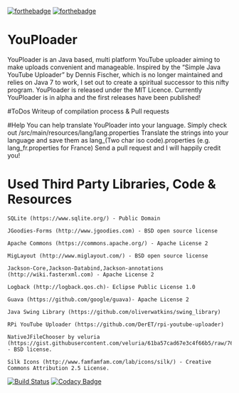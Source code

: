 [![forthebadge](http://forthebadge.com/images/badges/gluten-free.svg)](http://forthebadge.com) [![forthebadge](http://forthebadge.com/images/badges/built-with-love.svg)](http://forthebadge.com)

# YouPloader

YouPloader is an Java based, multi platform YouTube uploader aiming to make uploads convenient and manageable.
Inspired by the “Simple Java YouTube Uploader” by Dennis Fischer, which is no longer maintained and relies on Java 7 to work, I set out to create a spiritual successor to this nifty program.
YouPloader is released under the MIT Licence.
Currently YouPloader is in alpha and the first releases have been published!

#ToDos
Writeup of compilation process & Pull requests

#Help
You can help translate YouPloader into your language. Simply check out /src/main/resources/lang/lang.properties
Translate the strings into your language and save them as lang_(Two char iso code).properties (e.g. lang_fr.properties for France)
Send a pull request and I will happily credit you!

# Used Third Party Libraries, Code & Resources

```
SQLite (https://www.sqlite.org/) - Public Domain
```
```
JGoodies-Forms (http://www.jgoodies.com) - BSD open source license
```
```
Apache Commons (https://commons.apache.org/) - Apache License 2
```
```
MigLayout (http://www.miglayout.com/) - BSD open source license
```
```
Jackson-Core,Jackson-Databind,Jackson-annotations (http://wiki.fasterxml.com) - Apache License 2
```
```
Logback (http://logback.qos.ch)- Eclipse Public License 1.0
```
```
Guava (https://github.com/google/guava)- Apache License 2
```
```
Java Swing Library (https://github.com/oliverwatkins/swing_library)
```
```
RPi YouTube Uploader (https://github.com/DerET/rpi-youtube-uploader)
```
```
NativeJFileChooser by veluria (https://gist.githubusercontent.com/veluria/61ba57cad67e3c4f66b5/raw/76f8ab21c2373d71a329e4935d6a7888c0cddd9c/NativeJFileChooser.java) - BSD license.
```
```
Silk Icons (http://www.famfamfam.com/lab/icons/silk/) - Creative Commons Attribution 2.5 License.
```
[![Build Status](http://build.becast.at/job/YouPloader/badge/icon)](https://build.becast.at/job/YouPloader/)
[![Codacy Badge](https://api.codacy.com/project/badge/Grade/62ce211d130f42aca8dbc6e97d56488a)](https://www.codacy.com/app/bernhard/YouPloader?utm_source=github.com&amp;utm_medium=referral&amp;utm_content=becast/YouPloader&amp;utm_campaign=Badge_Grade)